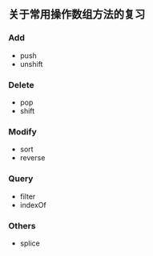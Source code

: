## 关于常用操作数组方法的复习

### Add
- push
- unshift
### Delete
- pop
- shift
### Modify
- sort
- reverse
### Query
- filter
- indexOf
### Others
- splice
